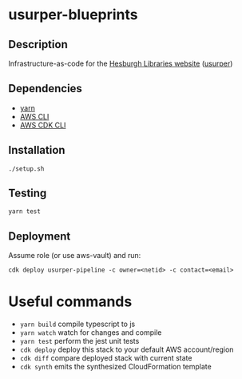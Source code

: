 # usurper-blueprints
## Description
Infrastructure-as-code for the [Hesburgh Libraries website](https://library.nd.edu/) ([usurper](https://github.com/ndlib/usurper))

## Dependencies

  * [yarn](https://yarnpkg.com/lang/en/)
  * [AWS CLI](https://aws.amazon.com/cli/)
  * [AWS CDK CLI](https://docs.aws.amazon.com/cdk/latest/guide/tools.html)

## Installation
`./setup.sh`

## Testing
`yarn test`

## Deployment
Assume role (or use aws-vault) and run:
```
cdk deploy usurper-pipeline -c owner=<netid> -c contact=<email>
```

# Useful commands

 * `yarn build`   compile typescript to js
 * `yarn watch`   watch for changes and compile
 * `yarn test`    perform the jest unit tests
 * `cdk deploy`      deploy this stack to your default AWS account/region
 * `cdk diff`        compare deployed stack with current state
 * `cdk synth`       emits the synthesized CloudFormation template

